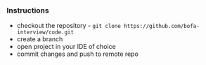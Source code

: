 ### Instructions
* checkout the repository - `git clone https://github.com/bofa-interview/code.git`
* create a branch
* open project in your IDE of choice
* commit changes and push to remote repo